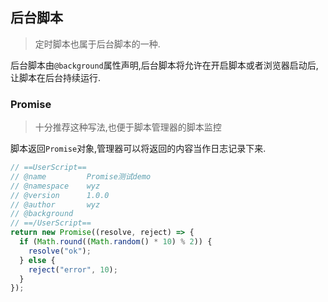## 后台脚本

> 定时脚本也属于后台脚本的一种.

后台脚本由`@background`属性声明,后台脚本将允许在开启脚本或者浏览器启动后,让脚本在后台持续运行.


### Promise

> 十分推荐这种写法,也便于脚本管理器的脚本监控

脚本返回`Promise`对象,管理器可以将返回的内容当作日志记录下来.

```ts
// ==UserScript==
// @name         Promise测试demo
// @namespace    wyz
// @version      1.0.0
// @author       wyz
// @background
// ==/UserScript==
return new Promise((resolve, reject) => {
  if (Math.round((Math.random() * 10) % 2)) {
    resolve("ok");
  } else {
    reject("error", 10);
  }
});
```
